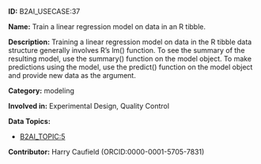 **ID:** B2AI_USECASE:37

**Name:** Train a linear regression model on data in an R tibble.

**Description:** Training a linear regression model on data in the R tibble data structure generally involves R’s lm() function. To see the summary of the resulting model, use the summary() function on the model object. To make predictions using the model, use the predict() function on the model object and provide new data as the argument.

**Category:** modeling

**Involved in:** Experimental Design, Quality Control

**Data Topics:**

- [B2AI_TOPIC:5](../topics/Data.markdown)

**Contributor:** Harry Caufield
 (ORCID:0000-0001-5705-7831)

